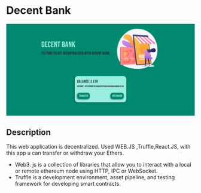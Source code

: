 # Decent Bank
<img src="mainimg.png"/>

## Description
This web application is decentralized. Used WEB.JS ,Truffle,React.JS, with this app u can transfer or withdraw your Ethers. 

- Web3. js is a collection of libraries that allow you to interact with a local or remote ethereum node using HTTP, IPC or WebSocket. 
- Truffle is a development environment, asset pipeline, and testing framework for developing smart contracts.
